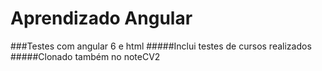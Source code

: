 # Aprendizado Angular
###Testes com angular 6 e html
#####Inclui testes de cursos realizados
#####Clonado também no noteCV2
